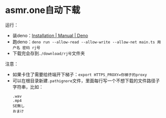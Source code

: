 # asmr.one自动下载

运行：
* 装deno：[Installation | Manual | Deno](https://deno.land/manual@v1.28.2/getting_started/installation)
* 跑deno：`deno run --allow-read --allow-write --allow-net main.ts 用户名 密码 rj号`
* 下载完会存到`./download/rj号`文件夹

注意：
* 如果卡住了需要给终端开下梯子：`export HTTPS_PROXY=你梯子的proxy`
* 可以在根目录新建`.pathignore`文件，里面每行写一个不想下载的文件路径子字符串，比如：
  ```
  .wav
  .mp4
  SE無し
  おまけ
  ```
